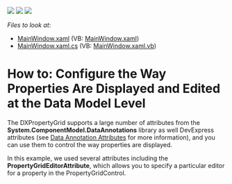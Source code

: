 <!-- default badges list -->
![](https://img.shields.io/endpoint?url=https://codecentral.devexpress.com/api/v1/VersionRange/128655126/22.2.2%2B)
[![](https://img.shields.io/badge/Open_in_DevExpress_Support_Center-FF7200?style=flat-square&logo=DevExpress&logoColor=white)](https://supportcenter.devexpress.com/ticket/details/T323108)
[![](https://img.shields.io/badge/📖_How_to_use_DevExpress_Examples-e9f6fc?style=flat-square)](https://docs.devexpress.com/GeneralInformation/403183)
<!-- default badges end -->
<!-- default file list -->
*Files to look at*:

* [MainWindow.xaml](./CS/MainWindow.xaml) (VB: [MainWindow.xaml](./VB/MainWindow.xaml))
* [MainWindow.xaml.cs](./CS/MainWindow.xaml.cs) (VB: [MainWindow.xaml.vb](./VB/MainWindow.xaml.vb))
<!-- default file list end -->
# How to: Configure the Way Properties Are Displayed and Edited at the Data Model Level


<p>The DXPropertyGrid supports a large number of attributes from the <strong>System.ComponentModel.DataAnnotations</strong> library as well DevExpress attributes (see <a href="https://documentation.devexpress.com/#WPF/CustomDocument16863">Data Annotation Attributes</a> for more information), and you can use them to control the way properties are displayed.</p>
<p>In this example, we used several attributes including the <strong>PropertyGridEditorAttribute</strong>, which allows you to specify a particular editor for a property in the PropertyGridControl.<br></p>

<br/>
